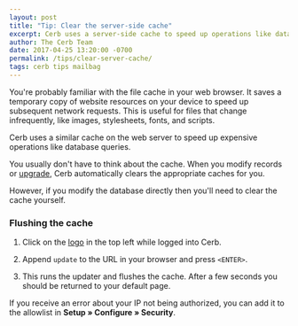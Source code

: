 ```yaml
---
layout: post
title: "Tip: Clear the server-side cache"
excerpt: Cerb uses a server-side cache to speed up operations like database queries. If you modify the database directly then you need to flush the cache.
author: The Cerb Team
date: 2017-04-25 13:20:00 -0700
permalink: /tips/clear-server-cache/
tags: cerb tips mailbag
---
```


You're probably familiar with the file cache in your web browser. It saves a temporary copy of website resources on your device to speed up subsequent network requests.  This is useful for files that change infrequently, like images, stylesheets, fonts, and scripts.

Cerb uses a similar cache on the web server to speed up expensive operations like database queries.

You usually don't have to think about the cache.  When you modify records or [upgrade](/docs/upgrading/), Cerb automatically clears the appropriate caches for you.

However, if you modify the database directly then you'll need to clear the cache yourself.

### Flushing the cache

1. Click on the [logo](/docs/navigation/#logo) in the top left while logged into Cerb.

1. Append `update` to the URL in your browser and press `<ENTER>`.

1. This runs the updater and flushes the cache.  After a few seconds you should be returned to your default page.

<div class="cerb-box note"><p>
If you receive an error about your IP not being authorized, you can add it to the allowlist in <b>Setup &raquo; Configure &raquo; Security</b>.
</p></div>
